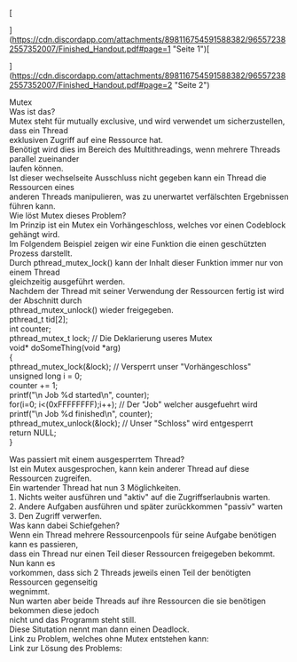 [

](https://cdn.discordapp.com/attachments/898116754591588382/965572382557352007/Finished_Handout.pdf#page=1 "Seite 1")[

](https://cdn.discordapp.com/attachments/898116754591588382/965572382557352007/Finished_Handout.pdf#page=2 "Seite 2")

Mutex  
Was ist das?  
Mutex steht für mutually exclusive, und wird verwendet um sicherzustellen, dass ein Thread  
exklusiven Zugriff auf eine Ressource hat.  
Benötigt wird dies im Bereich des Multithreadings, wenn mehrere Threads parallel zueinander  
laufen können.  
Ist dieser wechselseite Ausschluss nicht gegeben kann ein Thread die Ressourcen eines  
anderen Threads manipulieren, was zu unerwartet verfälschten Ergebnissen führen kann.  
Wie löst Mutex dieses Problem?  
Im Prinzip ist ein Mutex ein Vorhängeschloss, welches vor einen Codeblock gehängt wird.  
Im Folgendem Beispiel zeigen wir eine Funktion die einen geschützten Prozess darstellt.  
Durch pthread_mutex_lock() kann der Inhalt dieser Funktion immer nur von einem Thread  
gleichzeitig ausgeführt werden.  
Nachdem der Thread mit seiner Verwendung der Ressourcen fertig ist wird der Abschnitt durch  
pthread_mutex_unlock() wieder freigegeben.  
pthread_t tid[2];  
int counter;  
pthread_mutex_t lock; // Die Deklarierung useres Mutex  
void* doSomeThing(void *arg)  
{  
pthread_mutex_lock(&lock); // Versperrt unser "Vorhängeschloss"  
unsigned long i = 0;  
counter += 1;  
printf("\n Job %d started\n", counter);  
for(i=0; i<(0xFFFFFFFF);i++); // Der "Job" welcher ausgefuehrt wird  
printf("\n Job %d finished\n", counter);  
pthread_mutex_unlock(&lock); // Unser "Schloss" wird entgesperrt  
return NULL;  
}

Was passiert mit einem ausgesperrtem Thread?  
Ist ein Mutex ausgesprochen, kann kein anderer Thread auf diese Ressourcen zugreifen.  
Ein wartender Thread hat nun 3 Möglichkeiten.  
 Nichts weiter ausführen und "aktiv" auf die Zugriffserlaubnis warten.  
 Andere Aufgaben ausführen und später zurückkommen "passiv" warten  
 Den Zugriff verwerfen.  
Was kann dabei Schiefgehen?  
Wenn ein Thread mehrere Ressourcenpools für seine Aufgabe benötigen kann es passieren,  
dass ein Thread nur einen Teil dieser Ressourcen freigegeben bekommt. Nun kann es  
vorkommen, dass sich 2 Threads jeweils einen Teil der benötigten Ressourcen gegenseitig  
wegnimmt.  
Nun warten aber beide Threads auf ihre Ressourcen die sie benötigen bekommen diese jedoch  
nicht und das Programm steht still.  
Diese Situtation nennt man dann einen Deadlock.  
Link zu Problem, welches ohne Mutex entstehen kann:  
Link zur Lösung des Problems: